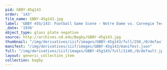 ```yaml
---
pid: GBBY-45g143
order: '143'
file_name: GBBY-45g143.jpg
label: 'GBBY 45G/143: Football Game Scene - Notre Dame vs. Carnegie Tech - 1936'
_date: '1936'
object_type: glass plate negative
source: http://archives.nd.edu/Bagby/GBBY-45g143.jpg
thumbnail: "/img/derivatives/iiif/images/GBBY-45g143/full/250,/0/default.jpg"
manifest: "/img/derivatives/iiif/images/GBBY-45g143/manifest.json"
full: "/img/derivatives/iiif/images/GBBY-45g143/full/1140,/0/default.jpg"
layout: generic_collection_item
collection: bagby
---
```

